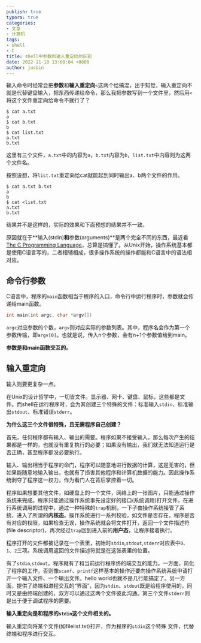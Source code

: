 ```yaml
---
publish: true
typora: true
categories:
- 文章
- 计算机
tags:
- shell
- C
title: shell中参数和输入重定向的区别
date: 2022-11-10 13:00:04 +0800
author: jusbin
---
```

输入命令时经常会把**参数**和**输入重定向**`<`这两个给搞混，出于知觉，输入重定向不就是代替键盘输入，把东西传递给命令，那么我把参数写到一个文件里，然后用`<`将这个文件重定向给命令不就行了？

```shell
$ cat a.txt
a
$ cat b.txt
b
$ cat list.txt
a.txt
b.txt
```

这里有三个文件，`a.txt`中的内容为`a`，`b.txt`内容为`b`，`list.txt`中内容则为这两个文件名。

按照设想，将`list.txt`重定向给cat就能起到同时输出a、b两个文件的作用。

```shell
$ cat a.txt b.txt
a
b
$ cat <list.txt
a.txt
b.txt
```

结果并不是这样的，实际的效果和下面预想的结果并不一致。

原因就在于**输入(stdin)**和**参数(arguments)**是两个完全不同的东西，最近看[The C Programming Language](http://cslabcms.nju.edu.cn/problem_solving/images/c/cc/The_C_Programming_Language_(2nd_Edition_Ritchie_Kernighan).pdf)，总算是搞懂了。从Unix开始，操作系统基本都是使用C语言写的，二者相辅相成，很多操作系统的操作都能和C语言中的语法相对应。

## 命令行参数

C语言中，程序的`main`函数相当于程序的入口，命令行中运行程序时，参数就会传递给main函数。

```C
int main(int argc, char *argv[])
```

`argc`对应参数的个数，`argv`则对应实际的参数列表。其中，程序名会作为第一个参数传输，即`argv[0]`。也就是说，传入n个参数，会有n+1个参数值给到main。

**参数是和main函数交互的。**

## 输入重定向

输入则要更复杂一点。

在Unix的设计哲学中，一切皆文件。显示器、网卡、键盘、鼠标，这些都是文件。而shell在运行程序时，会为其创建三个特殊的文件：标准输入`stdin`、标准输出`stdout`、标准错误`stderr`。

**为什么这三个文件很特殊，且无需程序自己创建？**

首先，任何程序都有输入、输出的需要。程序如果不接受输入，那么每次产生的结果都是一样的，也就没有重复执行的必要；如果没有输出，我们就无法知道运行是否正确，甚至程序都没必要执行。

输入、输出相当于程序的命门，程序可以随意地进行数据的计算，这是无害的，但如果能随意地输入输出，也就有了损害其他程序和计算机数据的能力。因此操作系统剥夺了程序这一权力，作为看门人在背后掌控着一切。

程序如果想要其他文件，如硬盘上的一个文件，网络上的一张图片，只能通过操作系统来完成。程序只能通过操作系统事先设定好的接口(系统调用)打开文件，在进行系统调用的过程中，通过一种特殊的`trap`机制，一下子由操作系统接管了系统，进入了所谓的**内核态**。操作系统进行一系列校验，如文件是否存在，程序是否有对应的权限，如果检查无误，操作系统就会将文件打开，返回一个文件描述符(file descriptor)，再次经过`trap`回到进入前的**用户态**，让程序接着执行。

程序打开的文件都被记录在一个表里，初始时`stdin`,`stdout`,`stderr`对应表中`0`、`1`、`2`三项。系统调用返回的文件描述符就是在这张表里的位置。

有了`stdin`,`stdout`，程序就有了和当前运行程序终的端交互的能力。一方面，简化了程序的工作，否则像`scanf`、`printf`这样基本的操作还要向操作系统系统申请打开一个输入文件、一个输出文件。hello world也就不是几行能搞定了。另一方面，提供了终端和进程交互的“界面”，因为`stdin`、`stdout`既是给程序使用的，同时又是由终端创建的，双方可以通过这两个文件彼此沟通。第三个文件`stderr`则是出于便于调试程序的需要。

**输入重定向是和程序的`stdin`这个文件相关的。**

输入重定向将某个文件(如filelist.txt)打开，作为程序的`stdin`这个特殊 文件，代替终端和程序进行交互。

